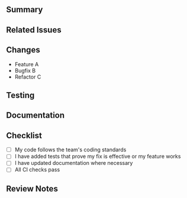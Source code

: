 ## Summary

<!-- Describe the purpose of the PR and what it changes. -->

## Related Issues

<!-- Link to related issues or tickets. Example: Fixes #123 -->

## Changes

- Feature A
- Bugfix B
- Refactor C

## Testing

<!-- Describe how the changes were tested and what tests were added or updated. -->

## Documentation

<!-- Mention if documentation was updated or needs to be. -->

## Checklist

- [ ] My code follows the team's coding standards
- [ ] I have added tests that prove my fix is effective or my feature works
- [ ] I have updated documentation where necessary
- [ ] All CI checks pass

## Review Notes

<!-- Any specific areas you'd like reviewers to focus on. -->
